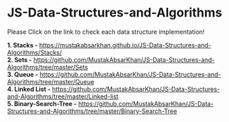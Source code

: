 # JS-Data-Structures-and-Algorithms
Please Click on the link to check each data structure implementation!

**1. Stacks -** https://mustakabsarkhan.github.io/JS-Data-Structures-and-Algorithms/Stacks/</br>
**2. Sets -** https://github.com/MustakAbsarKhan/JS-Data-Structures-and-Algorithms/tree/master/Sets</br>
**3. Queue -** https://github.com/MustakAbsarKhan/JS-Data-Structures-and-Algorithms/tree/master/Queue</br>
**4. Linked List -** https://github.com/MustakAbsarKhan/JS-Data-Structures-and-Algorithms/tree/master/Linked-list</br>
**5. Binary-Search-Tree -** https://github.com/MustakAbsarKhan/JS-Data-Structures-and-Algorithms/tree/master/Binary-Search-Tree</br>
